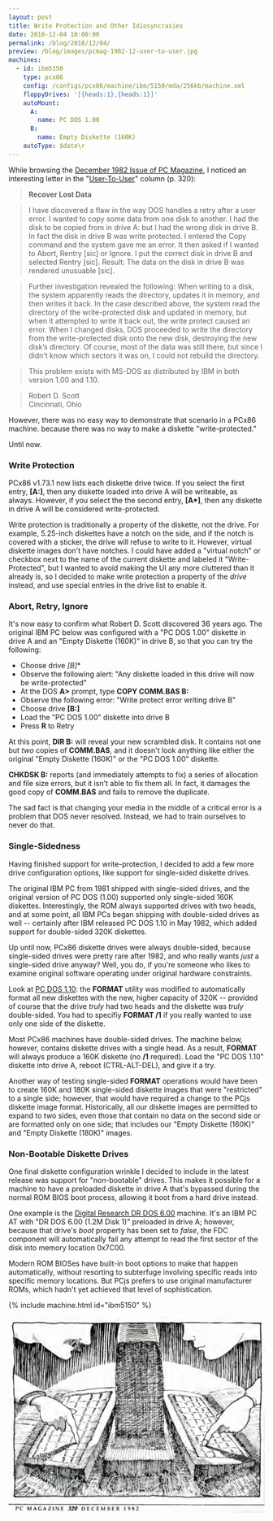 ```yaml
---
layout: post
title: Write Protection and Other Idiosyncrasies
date: 2018-12-04 10:00:00
permalink: /blog/2018/12/04/
preview: /blog/images/pcmag-1982-12-user-to-user.jpg
machines:
  - id: ibm5150
    type: pcx86
    config: /configs/pcx86/machine/ibm/5150/mda/256kb/machine.xml
    floppyDrives: '[{heads:1},{heads:1}]'
    autoMount:
      A:
        name: PC DOS 1.00
      B:
        name: Empty Diskette (160K)
    autoType: $date\r
---
```


While browsing the [December 1982 Issue of PC Magazine](https://archive.org/details/PC-Mag-1982-12),
I noticed an interesting letter in the "[User-To-User](https://archive.org/details/PC-Mag-1982-12/page/n321)"
column (p. 320):

> **Recover Lost Data**

> I have discovered a flaw in the way DOS handles a retry after a user error.
> I wanted to copy some data from one disk to another. I had the disk to be
> copied from in drive A: but I had the wrong disk in drive B. In fact the disk
> in drive B was write protected. I entered the Copy command and the system
> gave me an error. It then asked if I wanted to Abort, Rentry [sic] or Ignore.
> I put the correct disk in drive B and selected Rentry [sic]. Result: The data
> on the disk in drive B was rendered unusuable [sic].

> Further investigation revealed the following: When writing to a disk, the
> system apparently reads the directory, updates it in memory, and then writes
> it back. In the case described above, the system read the directory of the
> write-protected disk and updated in memory, but when it attempted to write it
> back out, the write protect caused an error. When I changed disks, DOS
> proceeded to write the directory from the write-protected disk onto the new
> disk, destroying the new disk’s directory. Of course, most of the data was
> still there, but since I didn’t know which sectors it was on, I could not
> rebuild the directory.

> This problem exists with MS-DOS as distributed by IBM in both version 1.00
> and 1.10.

> Robert D. Scott  
> Cincinnati, Ohio

However, there was no easy way to demonstrate that scenario in a PCx86 machine. because there
was no way to make a diskette "write-protected."

Until now.

### Write Protection

PCx86 v1.73.1 now lists each diskette drive twice.  If you select the first entry, **[A:]**,
then any diskette loaded into drive A will be writeable, as always.  However, if you select the
the second entry, **[A&#42;]**, then any diskette in drive A will be considered write-protected.

Write protection is traditionally a property of the diskette, not the drive.  For example,
5.25-inch diskettes have a notch on the side, and if the notch is covered with a sticker,
the drive will refuse to write to it.  However, virtual diskette images don't have notches.
I could have added a "virtual notch" or checkbox next to the name of the current diskette
and labeled it "Write-Protected", but I wanted to avoid making the UI any more cluttered than
it already is, so I decided to make write protection a property of the *drive* instead, and
use special entries in the drive list to enable it.

### Abort, Retry, Ignore

It's now easy to confirm what Robert D. Scott discovered 36 years ago.  The original IBM PC below
was configured with a "PC DOS 1.00" diskette in drive A and an "Empty Diskette (160K)" in drive B,
so that you can try the following:

- Choose drive **[B*]**
- Observe the following alert: "Any diskette loaded in this drive will now be write-protected"
- At the DOS **A&gt;** prompt, type **COPY COMM.BAS B:**
- Observe the following error: "Write protect error writing drive B"
- Choose drive **[B:]**
- Load the "PC DOS 1.00" diskette into drive B
- Press **R** to Retry

At this point, **DIR B:** will reveal your new scrambled disk.  It contains not one but
*two* copies of **COMM.BAS**, and it doesn't look anything like either the original
"Empty Diskette (160K)" or the "PC DOS 1.00" diskette.

**CHKDSK B:** reports (and immediately attempts to fix) a series of allocation and file size errors,
but it isn't able to fix them all.  In fact, it damages the good copy of **COMM.BAS** and fails to
remove the duplicate.

The sad fact is that changing your media in the middle of a critical error is a problem that DOS never
resolved.  Instead, we had to train ourselves to never do that.

### Single-Sidedness

Having finished support for write-protection, I decided to add a few more drive configuration options,
like support for single-sided diskette drives.

The original IBM PC from 1981 shipped with single-sided drives, and the original version of PC DOS (1.00)
supported only single-sided 160K diskettes.  Interestingly, the ROM always supported drives with two heads,
and at some point, all IBM PCs began shipping with double-sided drives as well -- certainly after IBM
released PC DOS 1.10 in May 1982, which added support for double-sided 320K diskettes.

Up until now, PCx86 diskette drives were always double-sided, because single-sided drives were pretty rare
after 1982, and who really wants *just* a single-sided drive anyway?  Well, you do, if you're someone who likes
to examine original software operating under original hardware constraints.

Look at [PC DOS 1.10](/software/pcx86/sys/dos/ibm/1.10/): the **FORMAT** utility was modified to automatically
format all new diskettes with the new, higher capacity of 320K -- provided of course that the drive *truly* had
two heads and the diskette was *truly* double-sided.  You had to specifiy **FORMAT /1** if you really wanted to
use only one side of the diskette.

Most PCx86 machines have double-sided drives.  The machine below, however, contains diskette drives
with a single head.  As a result, **FORMAT** will always produce a 160K diskette (no **/1** required).
Load the "PC DOS 1.10" diskette into drive A, reboot (CTRL-ALT-DEL), and give it a try.

Another way of testing single-sided **FORMAT** operations would have been to create 160K and 180K single-sided
diskette images that were "restricted" to a single side; however, that would have required a change to the PCjs
diskette image format.  Historically, all our diskette images are permitted to expand to two sides, even those
that contain no data on the second side or are formatted only on one side; that includes our "Empty Diskette (160K)"
and "Empty Diskette (180K)" images.

### Non-Bootable Diskette Drives

One final diskette configuration wrinkle I decided to include in the latest release was support for "non-bootable"
drives.  This makes it possible for a machine to have a preloaded diskette in drive A that's bypassed during the normal
ROM BIOS boot process, allowing it boot from a hard drive instead.

One example is the [Digital Research DR DOS 6.00](/software/pcx86/sys/dos/dresearch/6.00/) machine.  It's an IBM PC AT
with "DR DOS 6.00 (1.2M Disk 1)" preloaded in drive A; however, because that drive's *boot* property has been set to
*false*, the FDC component will automatically fail any attempt to read the first sector of the disk into memory location
0x7C00.

Modern ROM BIOSes have built-in boot options to make that happen automatically, without resorting to subterfuge involving
specific reads into specific memory locations.  But PCjs prefers to use original manufacturer ROMs, which hadn't yet
achieved that level of sophistication.

{% include machine.html id="ibm5150" %}

[![User-To-User](/blog/images/pcmag-1982-12-user-to-user.jpg)](https://archive.org/details/PC-Mag-1982-12/page/n321)
